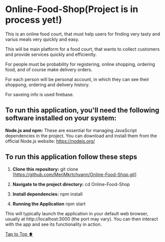 <a id='top'></a>

# Online-Food-Shop(Project is in process yet!)
This is an online food court, that must help users for finding very tasty and varius meals very quickly and easy.

This will be main platform for a food court, that wants to collect customers and provide services quickly and efficiently․

For people must be probability for registering, online shopping, ordering food, and of course make delivery orders.

For each person will be personal account, in which they can see their shoppong, ordering and delivery history.

For saveing info is used firebase.


## To run this application, you'll need the following software installed on your system:

**Node.js and npm:** These are essential for managing JavaScript dependencies in the project. You can download and install them from the official Node.js website: https://nodejs.org/

## To run this application follow these steps

1. **Clone this repository:**
   git clone [https://github.com/MeriMkrtchyann/Online-Food-Shop.git]

2. **Navigate to the project directory:**
    cd Online-Food-Shop

3. **Install dependencies:**
    npm install

4. **Running the Application**
    npm start

This will typically launch the application in your default web browser, usually at http://localhost:3000 (the port may vary). You can then interact with the app and see its functionality in action.

[Tap to Top ⬆](#top)
